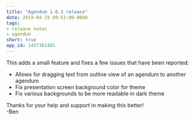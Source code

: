 ```yaml
---
title: "Agendum 1.0.3 release"
date: 2019-04-19 08:51:00-0600
tags:
- release notes
- agendum
short: true
app_id: 1437361485
---
```


This adds a small feature and fixes a few issues that have been reported:
- Allows for dragging text from outline view of an agendum to another agendum
- Fix presentation screen background color for theme
- Fix various backgrounds to be more readable in dark theme

Thanks for your help and support in making this better!  
-Ben
